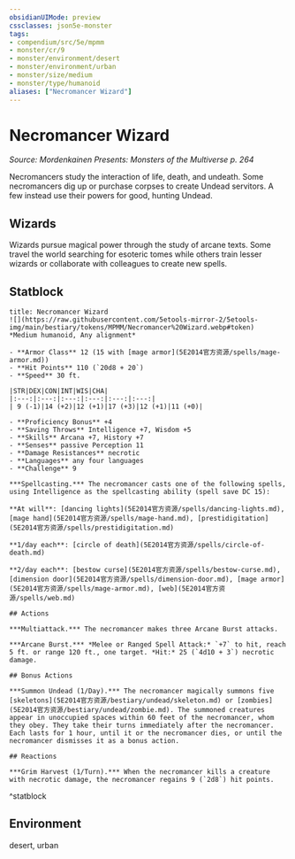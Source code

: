 ```yaml
---
obsidianUIMode: preview
cssclasses: json5e-monster
tags:
- compendium/src/5e/mpmm
- monster/cr/9
- monster/environment/desert
- monster/environment/urban
- monster/size/medium
- monster/type/humanoid
aliases: ["Necromancer Wizard"]
---
```

# Necromancer Wizard
*Source: Mordenkainen Presents: Monsters of the Multiverse p. 264*  

Necromancers study the interaction of life, death, and undeath. Some necromancers dig up or purchase corpses to create Undead servitors. A few instead use their powers for good, hunting Undead.

## Wizards

Wizards pursue magical power through the study of arcane texts. Some travel the world searching for esoteric tomes while others train lesser wizards or collaborate with colleagues to create new spells.

## Statblock

```ad-statblock
title: Necromancer Wizard
![](https://raw.githubusercontent.com/5etools-mirror-2/5etools-img/main/bestiary/tokens/MPMM/Necromancer%20Wizard.webp#token)
*Medium humanoid, Any alignment*

- **Armor Class** 12 (15 with [mage armor](5E2014官方资源/spells/mage-armor.md))
- **Hit Points** 110 (`20d8 + 20`)
- **Speed** 30 ft.

|STR|DEX|CON|INT|WIS|CHA|
|:---:|:---:|:---:|:---:|:---:|:---:|
| 9 (-1)|14 (+2)|12 (+1)|17 (+3)|12 (+1)|11 (+0)|

- **Proficiency Bonus** +4
- **Saving Throws** Intelligence +7, Wisdom +5
- **Skills** Arcana +7, History +7
- **Senses** passive Perception 11
- **Damage Resistances** necrotic
- **Languages** any four languages
- **Challenge** 9

***Spellcasting.*** The necromancer casts one of the following spells, using Intelligence as the spellcasting ability (spell save DC 15):

**At will**: [dancing lights](5E2014官方资源/spells/dancing-lights.md), [mage hand](5E2014官方资源/spells/mage-hand.md), [prestidigitation](5E2014官方资源/spells/prestidigitation.md)

**1/day each**: [circle of death](5E2014官方资源/spells/circle-of-death.md)

**2/day each**: [bestow curse](5E2014官方资源/spells/bestow-curse.md), [dimension door](5E2014官方资源/spells/dimension-door.md), [mage armor](5E2014官方资源/spells/mage-armor.md), [web](5E2014官方资源/spells/web.md)

## Actions

***Multiattack.*** The necromancer makes three Arcane Burst attacks.

***Arcane Burst.*** *Melee or Ranged Spell Attack:* `+7` to hit, reach 5 ft. or range 120 ft., one target. *Hit:* 25 (`4d10 + 3`) necrotic damage.

## Bonus Actions

***Summon Undead (1/Day).*** The necromancer magically summons five [skeletons](5E2014官方资源/bestiary/undead/skeleton.md) or [zombies](5E2014官方资源/bestiary/undead/zombie.md). The summoned creatures appear in unoccupied spaces within 60 feet of the necromancer, whom they obey. They take their turns immediately after the necromancer. Each lasts for 1 hour, until it or the necromancer dies, or until the necromancer dismisses it as a bonus action.

## Reactions

***Grim Harvest (1/Turn).*** When the necromancer kills a creature with necrotic damage, the necromancer regains 9 (`2d8`) hit points. 
```
^statblock

## Environment

desert, urban